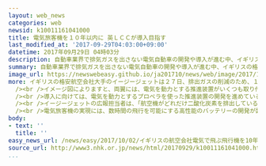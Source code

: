 ```yaml
---
layout: web_news
categories: web
newsid: k10011161041000
title: 電気旅客機を１０年以内に 英ＬＣＣが導入目指す
last_modified_at: '2017-09-29T04:03:00+09:00'
datetime: 2017年09月29日 04時03分
description: 自動車業界で排気ガスを出さない電気自動車の開発や導入が進む中、イギリスの格安航空会社大手が、１０年以内に１８０人程度を乗せることができる「電気旅客機」の導入を目指すと発表しました。
summary: 自動車業界で排気ガスを出さない電気自動車の開発や導入が進む中、イギリスの格安航空会社大手が、１０年以内に１８０人程度を乗せることができる「電気旅客機」の導入を目指すと発表しました。
image_url: https://newswebeasy.github.io/ja201710/news/web/image/2017/10/02/k10011161041000.jpg
more: イギリスの格安航空会社大手のイージージェットは２７日、排出ガスの削減のため、１０年以内に航続距離がロンドン・パリ間など５４０キロ以下の路線で、電気を動力とする旅客機の導入を目指すと発表しました。<br
  /><br />イメージ図によりますと、両翼には、電気を動力とする推進装置がいくつも取り付けられていて、客席の下に大型のバッテリーを置き、１８０人程度を乗せることができるとしています。<br
  /><br />導入に向けては、電気を動力とするプロペラを使った推進装置の開発を進めているアメリカの新興企業と提携するとしていて、開発に成功すれば、二酸化炭素を排出しないだけでなく、騒音が大幅に低減されるということです。<br
  /><br />イージージェットの広報担当者は、「航空機がどれだけ二酸化炭素を排出しているかを気にする乗客が増えていて、そうした人たちは電気旅客機に乗りたいと考えるだろう。どの航空機メーカーが最初に電気旅客機を完成させるか、開発競争が始まっている」と話していました。<br
  /><br />電気旅客機の実現には、数時間の飛行を可能にする高性能のバッテリーの開発が課題ですが、アメリカやフランスの大手航空機メーカーも開発に参入していて、開発競争の行方が注目されています。
body:
- text: ''
  title: ''
easy_news_url: /news/easy/2017/10/02/イギリスの航空会社電気で飛ぶ飛行機を10年以内に使う/
source_url: http://www3.nhk.or.jp/news/html/20170929/k10011161041000.html
...
```

